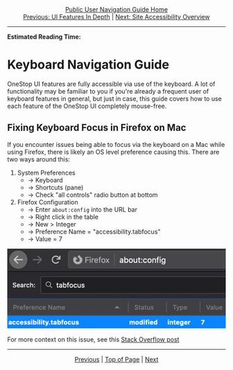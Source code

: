 <div align="center"><a href="/onestop/public-user">Public User Navigation Guide Home</a></div>
<div align="center"><a href="/onestop/public-user/ui/features-in-depth">Previous: UI Features In Depth</a> | <a href="/onestop/public-user/ui/accessibility">Next: Site Accessibility Overview</a></div>
<hr>

**Estimated Reading Time:**

# Keyboard Navigation Guide
OneStop UI features are fully accessible via use of the keyboard. A lot of functionality may be familiar to you if you're already a frequent user of keyboard features in general, but just in case, this guide covers how to use each feature of the OneStop UI completely mouse-free.

## Fixing Keyboard Focus in Firefox on Mac

If you encounter issues being able to focus via the keyboard on a Mac while using Firefox, there is likely an OS level preference causing this. There are two ways around this:

1. System Preferences
    - → Keyboard 
    - → Shortcuts (pane) 
    - → Check "all controls" radio button at bottom
1. Firefox Configuration
    - → Enter `about:config` into the URL bar 
    - → Right click in the table 
    - → New > Integer 
    - → Preference Name = "accessibility.tabfocus" 
    - → Value = 7

![Firefox on Mac Focus Configuration](../../images/dev/firefox-a11y-tabfocus.png)

For more context on this issue, see this [Stack Overflow post](https://stackoverflow.com/questions/11704828/how-to-allow-keyboard-focus-of-links-in-firefox#answer-11713537)

<hr>
<div align="center"><a href="/onestop/public-user/ui/features-in-depth">Previous</a> | <a href="#keyboard-navigation-guide">Top of Page</a> | <a href="/onestop/public-user/ui/accessibility">Next</a></div>
